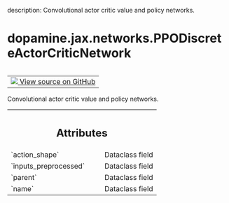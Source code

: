description: Convolutional actor critic value and policy networks.

<div itemscope itemtype="http://developers.google.com/ReferenceObject">
<meta itemprop="name" content="dopamine.jax.networks.PPODiscreteActorCriticNetwork" />
<meta itemprop="path" content="Stable" />
</div>

# dopamine.jax.networks.PPODiscreteActorCriticNetwork

<!-- Insert buttons and diff -->

<table class="tfo-notebook-buttons tfo-api nocontent" align="left">
<td>
  <a target="_blank" href="https://github.com/google/dopamine/tree/master/dopamine/jax/networks.py#L670-L709">
    <img src="https://www.tensorflow.org/images/GitHub-Mark-32px.png" />
    View source on GitHub
  </a>
</td>
</table>



Convolutional actor critic value and policy networks.

<!-- Placeholder for "Used in" -->




<!-- Tabular view -->
 <table class="responsive fixed orange">
<colgroup><col width="214px"><col></colgroup>
<tr><th colspan="2"><h2 class="add-link">Attributes</h2></th></tr>

<tr>
<td>
`action_shape`<a id="action_shape"></a>
</td>
<td>
Dataclass field
</td>
</tr><tr>
<td>
`inputs_preprocessed`<a id="inputs_preprocessed"></a>
</td>
<td>
Dataclass field
</td>
</tr><tr>
<td>
`parent`<a id="parent"></a>
</td>
<td>
Dataclass field
</td>
</tr><tr>
<td>
`name`<a id="name"></a>
</td>
<td>
Dataclass field
</td>
</tr>
</table>



